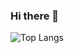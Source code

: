 ### Hi there 👋

 ![Top Langs](https://github-readme-stats.vercel.app/api/top-langs/?username=dawnpanpan&layout=compact&hide=css,html)
